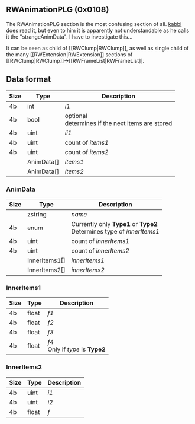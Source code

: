 ## RWAnimationPLG (0x0108)

The RWAnimationPLG section is the most confusing section of all. [kabbi](https://github.com/kabbi/zanzarah-tools/blob/master/dff-parser.coffee#L126) does read it, but even to him it is apparently not understandable as he calls it the "strangeAnimData". I have to investigate this...

It can be seen as child of [[RWClump|RWClump]], as well as single child of the many [[RWExtension|RWExtension]] sections of [[RWClump|RWClump]]->[[RWFrameList|RWFrameList]].

## Data format

| Size | Type | Description |
|------|------|-------------|
| 4b   | int  | _i1_
| 4b   | bool | optional<br>determines if the next items are stored
| 4b   | uint | _ii1_
| 4b   | uint | count of _items1_
| 4b   | uint | count of _items2_
|      | AnimData[] | _items1_
|      | AnimData[] | _items2_

### AnimData
| Size | Type | Description |
|------|------|-------------|
|      |zstring| _name_
| 4b   |enum  | Currently only __Type1__ or __Type2__<br>Determines type of _innerItems1_
| 4b   | uint | count of _innerItems1_
| 4b   | uint | count of _innerItems2_
|      | InnerItems1[] | _innerItems1_
|      | InnerItems2[] | _innerItems2_

### InnerItems1
| Size | Type | Description |
|------|------|-------------|
| 4b   |float | _f1_
| 4b   |float | _f2_
| 4b   |float | _f3_
| 4b   |float | _f4_<br>Only if _type_ is __Type2__

### InnerItems2
| Size | Type | Description |
|------|------|-------------|
| 4b   | uint | _i1_
| 4b   | uint | _i2_
| 4b   |float | _f_
